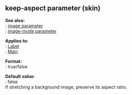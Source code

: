## keep-aspect parameter (skin)    
**See also:**    
:   [image parameter](/%7Bskin%7D/param/image)    
:   [image-mode parameter](/%7Bskin%7D/param/image-mode)    
<!-- -->    
**Applies to:**    
:   [Label](/%7Bskin%7D/control/label)    
:   [Main](/%7Bskin%7D/control/main)    
<!-- -->    
**Format:**    
:   true/false    
<!-- -->    
**Default value:**    
:   false    
If stretching a background image, preserve its aspect ratio.  
